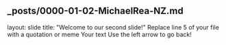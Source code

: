_posts/0000-01-02-MichaelRea-NZ.md
---
layout: slide
title: "Welcome to our second slide!"
Replace line 5 of your file with a quotation or meme
Your text
Use the left arrow to go back!
